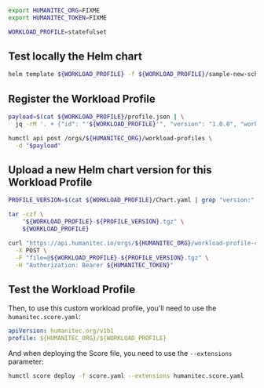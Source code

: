 ```bash
export HUMANITEC_ORG=FIXME
export HUMANITEC_TOKEN=FIXME

WORKLOAD_PROFILE=statefulset
```

## Test locally the Helm chart

```bash
helm template ${WORKLOAD_PROFILE} -f ${WORKLOAD_PROFILE}/sample-new-schema.yaml --debug
```

## Register the Workload Profile

```bash
payload=$(cat ${WORKLOAD_PROFILE}/profile.json | \
  jq -rM '. + {"id": "'${WORKLOAD_PROFILE}'", "version": "1.0.0", "workload_profile_chart": { "id": "'${WORKLOAD_PROFILE}'", "version": "latest" } }')

humctl api post /orgs/${HUMANITEC_ORG}/workload-profiles \
  -d "$payload"
```

## Upload a new Helm chart version for this Workload Profile

```bash
PROFILE_VERSION=$(cat ${WORKLOAD_PROFILE}/Chart.yaml | grep "version:" | sed 's/version://g' | tr -d '[:space:]')

tar -czf \
    "${WORKLOAD_PROFILE}-${PROFILE_VERSION}.tgz" \
    ${WORKLOAD_PROFILE}

curl "https://api.humanitec.io/orgs/${HUMANITEC_ORG}/workload-profile-chart-versions" \
  -X POST \
  -F "file=@${WORKLOAD_PROFILE}-${PROFILE_VERSION}.tgz" \
  -H "Authorization: Bearer ${HUMANITEC_TOKEN}"
```

## Test the Workload Profile

Then, to use this custom workload profile, you'll need to use the `humanitec.score.yaml`:
```yaml
apiVersion: humanitec.org/v1b1
profile: ${HUMANITEC_ORG}/${WORKLOAD_PROFILE}
```

And when deploying the Score file, you need to use the `--extensions` parameter:
```bash
humctl score deploy -f score.yaml --extensions humanitec.score.yaml
```